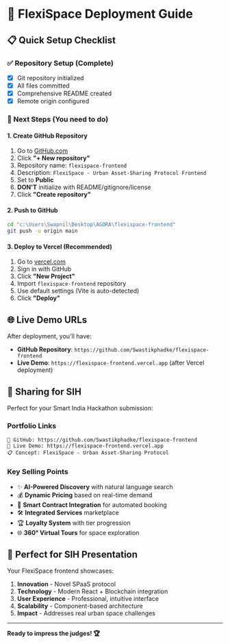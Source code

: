 # 🚀 FlexiSpace Deployment Guide

## 📋 Quick Setup Checklist

### ✅ Repository Setup (Complete)
- [x] Git repository initialized
- [x] All files committed
- [x] Comprehensive README created
- [x] Remote origin configured

### 🔄 Next Steps (You need to do)

#### 1. Create GitHub Repository
1. Go to [GitHub.com](https://github.com/Swastikphadke)
2. Click **"+ New repository"**
3. Repository name: `flexispace-frontend`
4. Description: `FlexiSpace - Urban Asset-Sharing Protocol Frontend`
5. Set to **Public**
6. **DON'T** initialize with README/gitignore/license
7. Click **"Create repository"**

#### 2. Push to GitHub
```bash
cd "c:\Users\Swapnil\Desktop\AGORA\flexispace-frontend"
git push -u origin main
```

#### 3. Deploy to Vercel (Recommended)
1. Go to [vercel.com](https://vercel.com)
2. Sign in with GitHub
3. Click **"New Project"**
4. Import `flexispace-frontend` repository
5. Use default settings (Vite is auto-detected)
6. Click **"Deploy"**

## 🌐 Live Demo URLs

After deployment, you'll have:
- **GitHub Repository**: `https://github.com/Swastikphadke/flexispace-frontend`
- **Live Demo**: `https://flexispace-frontend.vercel.app` (after Vercel deployment)

## 📱 Sharing for SIH

Perfect for your Smart India Hackathon submission:

### Portfolio Links
```
🔗 GitHub: https://github.com/Swastikphadke/flexispace-frontend
🚀 Live Demo: https://flexispace-frontend.vercel.app
📋 Concept: FlexiSpace - Urban Asset-Sharing Protocol
```

### Key Selling Points
- ✨ **AI-Powered Discovery** with natural language search
- 💰 **Dynamic Pricing** based on real-time demand
- 🔐 **Smart Contract Integration** for automated booking
- 🛠️ **Integrated Services** marketplace
- 🏆 **Loyalty System** with tier progression
- 🌐 **360° Virtual Tours** for space exploration

## 🎯 Perfect for SIH Presentation

Your FlexiSpace frontend showcases:
1. **Innovation** - Novel SPaaS protocol
2. **Technology** - Modern React + Blockchain integration
3. **User Experience** - Professional, intuitive interface
4. **Scalability** - Component-based architecture
5. **Impact** - Addresses real urban space challenges

---

**Ready to impress the judges! 🏆**